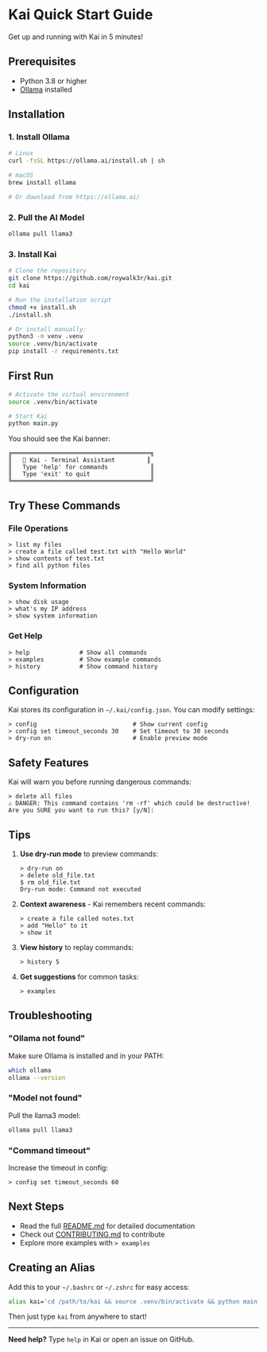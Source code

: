 # Kai Quick Start Guide

Get up and running with Kai in 5 minutes!

## Prerequisites

- Python 3.8 or higher
- [Ollama](https://ollama.ai/) installed

## Installation

### 1. Install Ollama

```bash
# Linux
curl -fsSL https://ollama.ai/install.sh | sh

# macOS
brew install ollama

# Or download from https://ollama.ai/
```

### 2. Pull the AI Model

```bash
ollama pull llama3
```

### 3. Install Kai

```bash
# Clone the repository
git clone https://github.com/roywalk3r/kai.git
cd kai

# Run the installation script
chmod +x install.sh
./install.sh

# Or install manually:
python3 -m venv .venv
source .venv/bin/activate
pip install -r requirements.txt
```

## First Run

```bash
# Activate the virtual environment
source .venv/bin/activate

# Start Kai
python main.py
```

You should see the Kai banner:

```
╔═══════════════════════════════════════╗
║   🤖 Kai - Terminal Assistant         ║
║   Type 'help' for commands            ║
║   Type 'exit' to quit                 ║
╚═══════════════════════════════════════╝
```

## Try These Commands

### File Operations
```
> list my files
> create a file called test.txt with "Hello World"
> show contents of test.txt
> find all python files
```

### System Information
```
> show disk usage
> what's my IP address
> show system information
```

### Get Help
```
> help              # Show all commands
> examples          # Show example commands
> history           # Show command history
```

## Configuration

Kai stores its configuration in `~/.kai/config.json`. You can modify settings:

```
> config                           # Show current config
> config set timeout_seconds 30    # Set timeout to 30 seconds
> dry-run on                       # Enable preview mode
```

## Safety Features

Kai will warn you before running dangerous commands:

```
> delete all files
⚠️ DANGER: This command contains 'rm -rf' which could be destructive!
Are you SURE you want to run this? [y/N]:
```

## Tips

1. **Use dry-run mode** to preview commands:
   ```
   > dry-run on
   > delete old_file.txt
   $ rm old_file.txt
   Dry-run mode: Command not executed
   ```

2. **Context awareness** - Kai remembers recent commands:
   ```
   > create a file called notes.txt
   > add "Hello" to it
   > show it
   ```

3. **View history** to replay commands:
   ```
   > history 5
   ```

4. **Get suggestions** for common tasks:
   ```
   > examples
   ```

## Troubleshooting

### "Ollama not found"
Make sure Ollama is installed and in your PATH:
```bash
which ollama
ollama --version
```

### "Model not found"
Pull the llama3 model:
```bash
ollama pull llama3
```

### "Command timeout"
Increase the timeout in config:
```
> config set timeout_seconds 60
```

## Next Steps

- Read the full [README.md](README.md) for detailed documentation
- Check out [CONTRIBUTING.md](CONTRIBUTING.md) to contribute
- Explore more examples with `> examples`

## Creating an Alias

Add this to your `~/.bashrc` or `~/.zshrc` for easy access:

```bash
alias kai='cd /path/to/kai && source .venv/bin/activate && python main.py'
```

Then just type `kai` from anywhere to start!

---

**Need help?** Type `help` in Kai or open an issue on GitHub.
